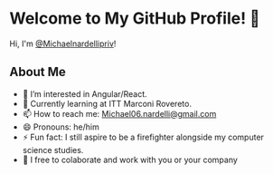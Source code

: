 # Welcome to My GitHub Profile! 👋

Hi, I'm [@Michaelnardellipriv](https://github.com/Michaelnardellipriv)! 

## About Me

- 👀 I’m interested in Angular/React.
- 🌱 Currently learning at ITT Marconi Rovereto.
- 📫 How to reach me: [Michael06.nardelli@gmail.com](mailto:Michael06.nardelli@gmail.com)
- 😄 Pronouns: he/him
- ⚡ Fun fact: I still aspire to be a firefighter alongside my computer science studies.
- 💼 I free to colaborate and work with you or your company 

<!-- Feel free to explore my repositories, and don't hesitate to reach out for potential collaborations. -->

